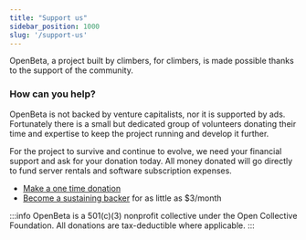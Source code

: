 ```yaml
---
title: "Support us"
sidebar_position: 1000
slug: '/support-us'
---
```

OpenBeta, a project built by climbers, for climbers, is made possible thanks to the support of the community.

### How can you help?

OpenBeta is not backed by venture capitalists, nor it is supported by ads. Fortunately
 there is a small but dedicated group of volunteers donating their time and expertise to keep the project running and develop it further.

For the project to survive and continue to evolve, we need your financial support and ask for your donation today. All money donated will go directly to fund server rentals and software subscription expenses.

- [Make a one time donation](https://opencollective.com/openbeta/donate)
- [Become a sustaining backer](https://opencollective.com/openbeta/contribute/backer-31664/checkout) for as little as $3/month

:::info
OpenBeta is a 501(c)(3) nonprofit collective under the Open Collective Foundation.  All donations are tax-deductible where applicable.
:::